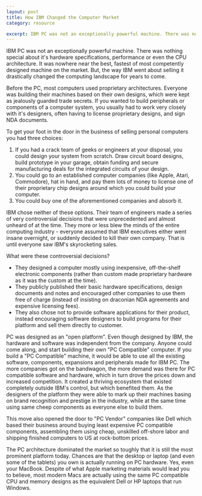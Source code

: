 ```yaml
---
layout: post
title: How IBM Changed the Computer Market
category: resource

excerpt: IBM PC was not an exceptionally powerful machine. There was nothing special about it's hardware specifications, performance or even the CPU architecture. It was nowhere near the best, fastest of most competently designed machine on the market. But, the way IBM went about selling it drastically changed the computing landscape for years to come.
---
```


IBM PC was not an exceptionally powerful machine. There was nothing special about it's hardware specifications, performance or even the CPU architecture. It was nowhere near the best, fastest of most competently designed machine on the market. But, the way IBM went about selling it drastically changed the computing landscape for years to come.

Before the PC, most computers used proprietary architectures. Everyone was building their machines based on their own designs, which were kept as jealously guarded trade secrets. If you wanted to build peripherals or components of a computer system, you usually had to work very closely with it's designers, often having to license proprietary designs, and sign NDA documents. 

To get your foot in the door in the business of selling personal computers you had three choices:

1. If you had a crack team of geeks or engineers at your disposal, you could design your system from scratch. Draw circuit board designs, build prototype in your garage, obtain funding and secure manufacturing deals for the integrated circuits of your design.
2. You could go to an established computer companies (like Apple, Atari, Commodore), hat in hand, and pay them lots of money to license one of their proprietary chip designs around which you could build your computer.
3. You could buy one of the aforementioned companies and absorb it.

IBM chose neither of these options. Their team of engineers made a series of very controversial decisions that were unprecedented and almost unheard of at the time. They more or less blew the minds of the entire computing industry - everyone assumed that IBM executives either went insane overnight, or suddenly decided to kill their own company. That is until everyone saw IBM's skyrocketing sales.

What were these controversial decisions?

* They designed a computer mostly using inexpensive, off-the-shelf electronic components (rather than custom made proprietary hardware as it was the custom at the time).
* They publicly published their basic hardware specifications, design documents and notes and encouraged other companies to use them free of charge (instead of insisting on draconian NDA agreements and expensive licensing fees).
* They also chose not to provide software applications for their product, instead encouraging software designers to build programs for their platform and sell them directly to customer.

PC was designed as an "open platform". Even though designed by IBM, the hardware and software was independent from the company. Anyone could come along, and start building their own "PC Compatible" computer. If you build a "PC Compatible" machine, it would be able to use all the existing software, components, expansions and peripherals made for IBM PC. The more companies got on the bandwagon, the more demand was there for PC compatible software and hardware, which in turn drove the prices down and increased competition. It created a thriving ecosystem that existed completely outside IBM's control, but which benefited them. As the designers of the platform they were able to mark up their machines basing on brand recognition and prestige in the industry, while at the same time using same cheep components as everyone else to build them.

This move also opened the door to "PC Vendor" companies like Dell which based their business around buying least expensive PC compatible components, assembling them using cheap, unskilled off-shore labor and shipping finished computers to US at rock-bottom prices.

The PC architecture dominated the market so toughly that it is still the most prominent platform today. Chances are that the desktop or laptop (and even some of the tablets) you own is actually running on PC hardware. Yes, even your MacBook. Despite of what Apple marketing materials would lead you to believe, most modern Macs are actually using the same PC compatible CPU and memory designs as the equivalent Dell or HP laptops that run Windows.

